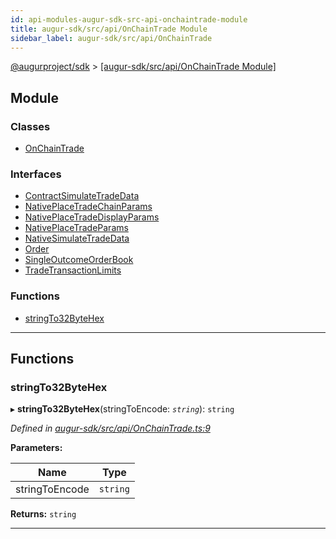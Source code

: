 ```yaml
---
id: api-modules-augur-sdk-src-api-onchaintrade-module
title: augur-sdk/src/api/OnChainTrade Module
sidebar_label: augur-sdk/src/api/OnChainTrade
---
```


[@augurproject/sdk](api-readme.md) > [[augur-sdk/src/api/OnChainTrade Module]](api-modules-augur-sdk-src-api-onchaintrade-module.md)

## Module

### Classes

* [OnChainTrade](api-classes-augur-sdk-src-api-onchaintrade-onchaintrade.md)

### Interfaces

* [ContractSimulateTradeData](api-interfaces-augur-sdk-src-api-onchaintrade-contractsimulatetradedata.md)
* [NativePlaceTradeChainParams](api-interfaces-augur-sdk-src-api-onchaintrade-nativeplacetradechainparams.md)
* [NativePlaceTradeDisplayParams](api-interfaces-augur-sdk-src-api-onchaintrade-nativeplacetradedisplayparams.md)
* [NativePlaceTradeParams](api-interfaces-augur-sdk-src-api-onchaintrade-nativeplacetradeparams.md)
* [NativeSimulateTradeData](api-interfaces-augur-sdk-src-api-onchaintrade-nativesimulatetradedata.md)
* [Order](api-interfaces-augur-sdk-src-api-onchaintrade-order.md)
* [SingleOutcomeOrderBook](api-interfaces-augur-sdk-src-api-onchaintrade-singleoutcomeorderbook.md)
* [TradeTransactionLimits](api-interfaces-augur-sdk-src-api-onchaintrade-tradetransactionlimits.md)

### Functions

* [stringTo32ByteHex](api-modules-augur-sdk-src-api-onchaintrade-module.md#stringto32bytehex)

---

## Functions

<a id="stringto32bytehex"></a>

###  stringTo32ByteHex

▸ **stringTo32ByteHex**(stringToEncode: *`string`*): `string`

*Defined in [augur-sdk/src/api/OnChainTrade.ts:9](https://github.com/AugurProject/augur/blob/3727cd4ec9/packages/augur-sdk/src/api/OnChainTrade.ts#L9)*

**Parameters:**

| Name | Type |
| ------ | ------ |
| stringToEncode | `string` |

**Returns:** `string`

___

